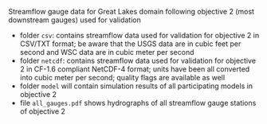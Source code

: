 Streamflow gauge data for Great Lakes domain following objective 2
(most downstream gauges) used for validation

* folder `csv`: contains streamflow data used for validation for
  objective 2 in CSV/TXT format; be aware that the USGS data are in
  cubic feet per second and WSC data are in cubic meter per second
* folder `netcdf`: contains streamflow data used for validation for
  objective 2 in CF-1.6 compliant NetCDF-4 format; units have been all
  converted into cubic meter per second; quality flags are available
  as well
* folder `model` will contain simulation results of all
  participating models in objective 2 
* file `all_gauges.pdf` shows hydrographs of all streamflow gauge
  stations of objective 2

